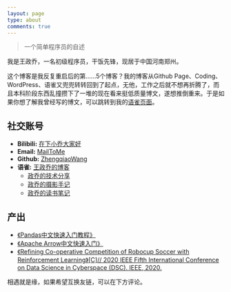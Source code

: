 ```yaml
---
layout: page
type: about
comments: true
---
```


<blockquote class="blockquote-center">一个简单程序员的自述</blockquote>

我是王政乔，一名初级程序员，干饭先锋，现居于中国河南郑州。

这个博客是我反复重启后的第......5个博客？我的博客从Github Page、Coding、WordPress、语雀又兜兜转转回到了起点，无他，工作之后就不想再折腾了，而且本科阶段东西乱撞攒下了一堆的现在看来挺低质量博文，遂想推倒重来。于是如果你想了解我曾经写的博文，可以跳转到我的[语雀页面](https://www.yuque.com/joger/blog)。

## 社交账号

- **Bilibili:** <a href="https://space.bilibili.com/83542572">在下小乔大家好</a>
- **Email:** <a href="mailto:me@zhengqiao.wang">MailToMe</a>
- **Github:** <a href="https://github.com/ZhengqiaoWang">ZhengqiaoWang</a>
- **语雀:** <a href="https://www.yuque.com/joger/blog">王政乔的博客</a>
  - <a href="https://www.yuque.com/joger/techshare">政乔的技术分享</a>
  - <a href="https://www.yuque.com/joger/gallary">政乔的摄影手记</a>
  - <a href="https://www.yuque.com/joger/read">政乔的读书笔记</a>

## 产出

- [《Pandas中文快速入门教程》](https://github.com/ZhengqiaoWang/pandas-get-started-quickly-zhCN)
- [《Apache Arrow中文快速入门》](https://arrowdoc.zhengqiao.wang/)
- [《Refining Co-operative Competition of Robocup Soccer with Reinforcement Learning》[C]// 2020 IEEE Fifth International Conference on Data Science in Cyberspace (DSC). IEEE, 2020.](https://www.researchgate.net/publication/343802887_Refining_Co-operative_Competition_of_Robocup_Soccer_with_Reinforcement_Learning)

相遇就是缘，如果希望互换友链，可以在下方评论。
